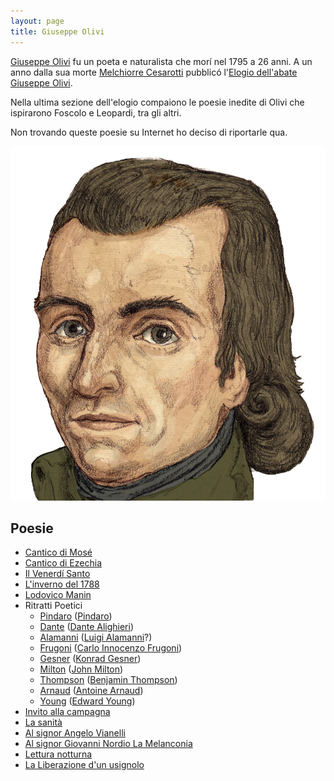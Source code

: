 ```yaml
---
layout: page
title: Giuseppe Olivi
---
```


[Giuseppe Olivi](https://it.wikipedia.org/wiki/Giuseppe_Olivi_(naturalista)) fu un poeta e naturalista che morí nel 1795
a 26 anni.
A un anno dalla sua morte [Melchiorre Cesarotti](https://it.wikipedia.org/wiki/Melchiorre_Cesarotti) pubblicó
l'[Elogio dell'abate Giuseppe Olivi](https://it.wikipedia.org/wiki/Elogio_dell%27abate_Giuseppe_Olivi).

Nella ultima sezione dell'elogio compaiono le poesie inedite di Olivi che ispirarono Foscolo e Leopardi, tra gli altri.

Non trovando queste poesie su Internet ho deciso di riportarle qua.

<img src="/giuseppe_olivi/portrait.png" alt="Giuseppe Olivi" class="my_popo" />

## Poesie

* [Cantico di Mosé](/giuseppe_olivi/poesie/Cantico%20di%20Mose)
* [Cantico di Ezechia](/giuseppe_olivi/poesie/Cantico%20di%20Ezechia)
* [Il Venerdí Santo](/giuseppe_olivi/poesie/Il%20Venerdi%20Santo)
* [L'inverno del 1788](/giuseppe_olivi/poesie/L'inverno%20del%201788)
* [Lodovico Manin](/giuseppe_olivi/poesie/Lodovico%20Manin)
* Ritratti Poetici
    * [Pindaro](/giuseppe_olivi/poesie/Pindaro) ([Pindaro](https://en.wikipedia.org/wiki/Pindar))
    * [Dante](/giuseppe_olivi/poesie/Dante) ([Dante Alighieri](https://en.wikipedia.org/wiki/Dante_Alighieri))
    * [Alamanni](/giuseppe_olivi/poesie/Alamanni) ([Luigi Alamanni](https://en.wikipedia.org/wiki/Luigi_Alamanni)?)
    * [Frugoni](/giuseppe_olivi/poesie/Frugoni) ([Carlo Innocenzo Frugoni](https://en.wikipedia.org/wiki/Carlo_Innocenzo_Frugoni))
    * [Gesner](/giuseppe_olivi/poesie/Gesner) ([Konrad Gesner](https://en.wikipedia.org/wiki/Konrad_Gesner))
    * [Milton](/giuseppe_olivi/poesie/Milton) ([John Milton](https://en.wikipedia.org/wiki/John_Milton))
    * [Thompson](/giuseppe_olivi/poesie/Thompson) ([Benjamin Thompson](https://en.wikipedia.org/wiki/Benjamin_Thompson))
    * [Arnaud](/giuseppe_olivi/poesie/Arnaud) ([Antoine Arnaud](https://en.wikipedia.org/wiki/Antoine_Arnauld))
    * [Young](/giuseppe_olivi/poesie/Young) ([Edward Young](https://en.wikipedia.org/wiki/Edward_Young))
* [Invito alla campagna](/giuseppe_olivi/poesie/Invito%20alla%20campagna)
* [La sanità](/giuseppe_olivi/poesie/La%20sanita)
* [Al signor Angelo Vianelli](/giuseppe_olivi/poesie/Al%20signor%20Angelo%20Vianelli)
* [Al signor Giovanni Nordio La Melanconia](/giuseppe_olivi/poesie/Al%20signor%20Giovanni%20Nordio%20la%20Melanconia)
* [Lettura notturna](/giuseppe_olivi/poesie/Lettura%20notturna)
* [La Liberazione d'un usignolo](/giuseppe_olivi/poesie/La%20Liberazione%20d'un%20usignolo)
